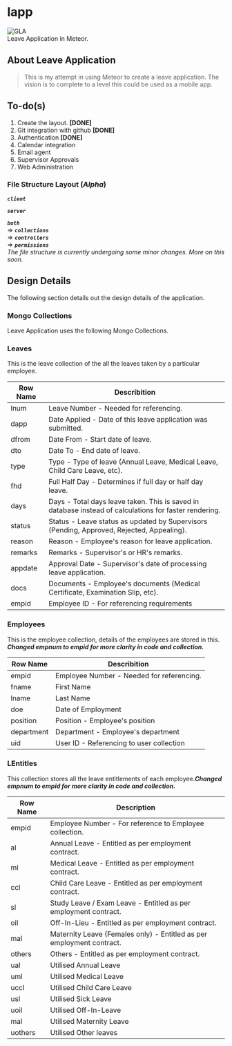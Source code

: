 # lapp
![GLA][logo]  
Leave Application in Meteor.

[logo]: https://github.com/velu76/lapp/tree/master/public/imgs/logo.png


## About Leave Application
>This is my attempt in using Meteor to create a leave application.
>The vision is to complete to a level this could be used as a mobile app.


## To-do(s)
1. Create the layout. **[DONE]**
2. Git integration with github **[DONE]**
3. Authentication **[DONE]**
4. Calendar integration
5. Email agent
6. Supervisor Approvals
7. Web Administration



### File Structure Layout (_Alpha_)
**_`client`_**

**_`server`_**

**_`both`_**  
  =>  **_`collections`_**  
  =>  **_`controllers`_**  
  =>  **_`permissions`_**  
_The file structure is currently undergoing some minor changes. More on this soon._

## Design Details

The following section details out the design details of the application.

### Mongo Collections

Leave Application uses the following Mongo Collections.  

### Leaves  
This is the leave collection of the all the leaves taken by a particular employee.  

| **Row  Name** | **Describition**                                                                                       |
|---------------|--------------------------------------------------------------------------------------------------------|
| lnum          | Leave Number - Needed  for referencing.                                                                |
| dapp          | Date Applied - Date of this leave application was submitted.                                           |
| dfrom         | Date From - Start date of leave.                                                                       |
| dto           | Date To - End date of leave.                                                                           |
| type          | Type - Type of leave (Annual Leave, Medical Leave, Child Care Leave, etc).                             |
| fhd           | Full Half Day - Determines if full day or half day leave.                                              |
| days          | Days - Total days leave taken. This is saved in database instead of calculations for faster rendering. |
| status        | Status - Leave status as updated by Supervisors (Pending, Approved, Rejected, Appealing).              |
| reason        | Reason - Employee's reason for leave application.                                                      |
| remarks       | Remarks - Supervisor's  or HR's remarks.                                                               |
| appdate       | Approval Date - Supervisor's date of processing leave application.                                     |
| docs          | Documents - Employee's documents (Medical Certificate, Examination Slip, etc).                         |  
| empid         | Employee ID - For referencing requirements                                                             |  


### Employees  
This is the employee collection, details of the employees are stored in this. **_Changed empnum to empid for more clarity in code and collection._**

| **Row  Name** | **Describition**                           |
|---------------|--------------------------------------------|
| empid         | Employee Number - Needed  for referencing. |
| fname         | First Name                                 |
| lname         | Last Name                                  |
| doe           | Date of Employment                         |
| position      | Position - Employee's position             |
| department    | Department - Employee's department         |
| uid           | User ID - Referencing to user collection   |


### LEntitles
This collection stores all the leave entitlements of each employee.**_Changed empnum to empid for more clarity in code and collection._**  

| **Row Name** 	| **Description**                                                       	|
|--------------	|-----------------------------------------------------------------------	|
| empid       	| Employee Number - For reference to Employee collection.               	|
| al           	| Annual Leave - Entitled as per employment contract.                   	|
| ml           	| Medical Leave - Entitled as per employment contract.                  	|
| ccl          	| Child Care Leave - Entitled as per employment contract.               	|
| sl           	| Study Leave / Exam Leave - Entitled as per employment contract.       	|
| oil          	| Off-In-Lieu - Entitled as per employment contract.                    	|
| mal          	| Maternity Leave (Females only) - Entitled as per employment contract. 	|
| others       	| Others - Entitled as per employment contract.                         	|
| ual          	| Utilised Annual Leave                                                 	|
| uml          	| Utilised Medical Leave                                                	|
| uccl         	| Utilised Child Care Leave                                             	|
| usl          	| Utilised Sick Leave                                                   	|
| uoil         	| Utilised Off-In-Leave                                                 	|
| mal          	| Utilised Maternity Leave                                              	|
| uothers      	| Utilised Other leaves                                                 	|
